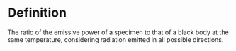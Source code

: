 # Definition

The ratio of the emissive power of a specimen to that of a black body at
the same temperature, considering radiation emitted in all possible
directions.
